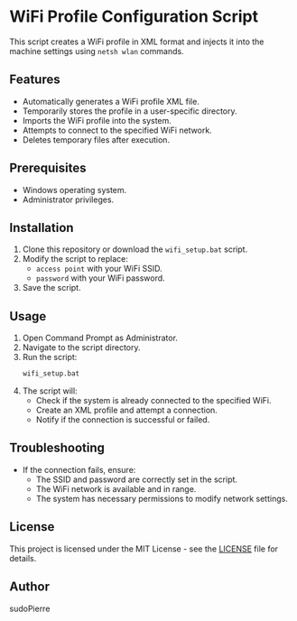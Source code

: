 # WiFi Profile Configuration Script

This script creates a WiFi profile in XML format and injects it into the machine settings using `netsh wlan` commands.

## Features
- Automatically generates a WiFi profile XML file.
- Temporarily stores the profile in a user-specific directory.
- Imports the WiFi profile into the system.
- Attempts to connect to the specified WiFi network.
- Deletes temporary files after execution.

## Prerequisites
- Windows operating system.
- Administrator privileges.

## Installation
1. Clone this repository or download the `wifi_setup.bat` script.
2. Modify the script to replace:
   - `access point` with your WiFi SSID.
   - `password` with your WiFi password.
3. Save the script.

## Usage
1. Open Command Prompt as Administrator.
2. Navigate to the script directory.
3. Run the script:
   ```sh
   wifi_setup.bat
   ```
4. The script will:
   - Check if the system is already connected to the specified WiFi.
   - Create an XML profile and attempt a connection.
   - Notify if the connection is successful or failed.

## Troubleshooting
- If the connection fails, ensure:
  - The SSID and password are correctly set in the script.
  - The WiFi network is available and in range.
  - The system has necessary permissions to modify network settings.

## License
This project is licensed under the MIT License - see the [LICENSE](LICENSE) file for details.

## Author
sudoPierre

